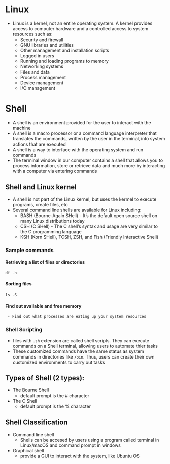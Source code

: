 # Linux
 - Linux is a kernel, not an entire operating system. A kernel provides access to computer hardware and a controlled access to system resources such as:
   - Security and firewall
   - GNU libraries and utilities
   - Other management and installation scripts
   - Logged in users
   - Running and loading programs to memory
   - Networking systems
   - Files and data
   - Process management
   - Device management
   - I/O management

# Shell
 - A shell is an environment provided for the user to interact with the machine
 - A shell is a macro processor or a command language interpreter that translates the commands, written by the user in the terminal, into system actions that are executed
 - A shell is a way to interface with the operating system and run commands
 - The terminal window in our computer contains a shell that allows you to process information, store or retrieve data and much more by interacting with a computer via entering commands

## Shell and Linux kernel
 - A shell is not part of the Linux kernel, but uses the kermel to execute programs, create files, etc
 - Several command line shells are available for Linux including:
   - BASH (Bourne-Again SHell) - It’s the default open source shell on many Linux distributions today
   - CSH  (C SHell)            - The C shell’s syntax and usage are very similar to the C programming language
   - KSH (Korn SHell), TCSH, ZSH, and Fish (Friendly Interactive Shell)

### Sample commands
 #### Retrieving a list of files or directories
   `df -h`
 #### Sorting files
   `ls -S`
 #### Find out available and free memory
     - Find out what processes are eating up your system resources

### Shell Scripting
 - files with `.sh` extension are called shell scripts. They can execute commands on a Shell terminal, allowing users to automate thier tasks
 - These customized commands have the same status as system commands in directories like `/bin`. Thus, users can create their own customized environments to carry out tasks

## Types of Shell (2 types):
 - The Bourne Shell
   - default prompt is the # character
 - The C Shell
   - default prompt is the % character

## Shell Classification
 - Command line shell
   - Shells can be accesed by users using a program called terminal in Linux/macOS and command prompt in windows
 - Graphical shell
   - provide a GUI to interact with the system, like Ubuntu OS



